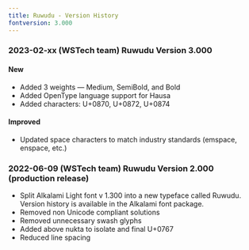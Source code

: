 ```yaml
---
title: Ruwudu - Version History
fontversion: 3.000
---
```


### 2023-02-xx (WSTech team) Ruwudu Version 3.000

#### New
- Added 3 weights — Medium, SemiBold, and Bold
- Added OpenType language support for Hausa
- Added characters: U+0870, U+0872, U+0874

#### Improved
- Updated space characters to match industry standards (emspace, enspace, etc.)

### 2022-06-09 (WSTech team) Ruwudu Version 2.000 (production release)
- Split Alkalami Light font v 1.300 into a new typeface called Ruwudu. 
  Version history is available in the Alkalami font package.
- Removed non Unicode compliant solutions
- Removed unnecessary swash glyphs
- Added above nukta to isolate and final U+0767
- Reduced line spacing

